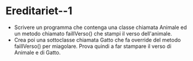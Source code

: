 # Ereditariet--1
- Scrivere un programma che contenga una classe chiamata Animale ed un metodo chiamato faiIlVerso() che stampi il verso dell'animale.
- Crea poi una sottoclasse chiamata Gatto che fa override del metodo faiIlVerso() per miagolare. Prova quindi a far stampare il verso di Animale e di Gatto.
